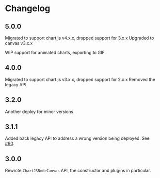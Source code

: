 # Changelog

## 5.0.0

Migrated to support chart.js v4.x.x, dropped support for 3.x.x
Upgraded to canvas v3.x.x

WIP support for animated charts, exporting to GIF.

## 4.0.0

Migrated to support chart.js v3.x.x, dropped support for 2.x.x
Removed the legacy API.

## 3.2.0

Another deploy for minor versions.

## 3.1.1

Added back legacy API to address a wrong version being deployed. See [#60](https://github.com/SeanSobey/ChartjsNodeCanvas/issues/60).

## 3.0.0

Rewrote `ChartJSNodeCanvas` API, the constructor and plugins in particular.
